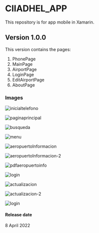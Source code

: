 # CIIADHEL_APP
This repository is for app mobile in Xamarin.

## Version 1.0.0

This version contains the pages:
1. PhonePage
2. MainPage
3. AirportPage
4. LoginPage
5. EditAirportPage
6. AboutPage

### Images

![inicialtelefono](https://user-images.githubusercontent.com/95193057/162535703-e2c0a38f-f35b-48d9-a869-7b03b044dd23.jpeg)

![paginaprincipal](https://user-images.githubusercontent.com/95193057/162535910-0474ae1f-1bd4-4657-9899-8cce73bcc7cc.jpeg)

![busqueda](https://user-images.githubusercontent.com/95193057/162536015-0fe1cc84-19b0-4572-a4c8-1ebb5d686403.jpeg)

![menu](https://user-images.githubusercontent.com/95193057/162535993-6468062b-fd33-4bc3-99e3-6d90c21a5c22.jpeg)

![aeropuertoInformacion](https://user-images.githubusercontent.com/95193057/162535922-5ad65d7c-a4a8-4cb0-a466-c2bc6dfb6fe9.jpeg)

![aeropuertoInformacion-2](https://user-images.githubusercontent.com/95193057/162535938-827035b8-1b0d-428d-b688-89ca98bc769a.jpeg)

![pdfaeropuertoinfo](https://user-images.githubusercontent.com/95193057/162535965-26eaaf41-cc37-404c-b857-431b61c61418.jpeg)

![login](https://user-images.githubusercontent.com/95193057/162536810-59af46b7-b2b8-403f-8037-1f9a55765563.jpeg)

![actualizacion](https://user-images.githubusercontent.com/95193057/162536091-b504bf17-dfde-42a4-a08c-f0f0d1d4c18d.jpeg)

![actualizacion-2](https://user-images.githubusercontent.com/95193057/162536152-4c4294e7-76b1-4b73-bbb4-f38457496477.jpeg)

![login](https://user-images.githubusercontent.com/95193057/162536850-65fd1ff3-c646-45de-a21f-d58325f562e9.jpeg)

#### Release date
8 April 2022

